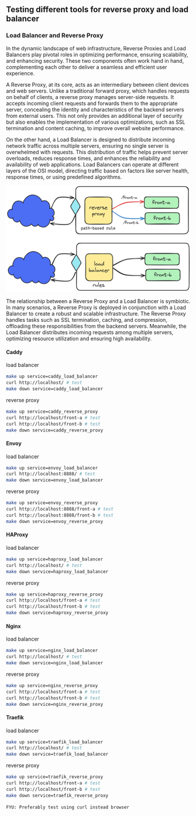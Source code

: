 ## Testing different tools for reverse proxy and load balancer

### Load Balancer and Reverse Proxy

In the dynamic landscape of web infrastructure, Reverse Proxies and Load Balancers play pivotal roles in optimizing performance, ensuring scalability, and enhancing security. These two components often work hand in hand, complementing each other to deliver a seamless and efficient user experience.

A Reverse Proxy, at its core, acts as an intermediary between client devices and web servers. Unlike a traditional forward proxy, which handles requests on behalf of clients, a reverse proxy manages server-side requests. It accepts incoming client requests and forwards them to the appropriate server, concealing the identity and characteristics of the backend servers from external users. This not only provides an additional layer of security but also enables the implementation of various optimizations, such as SSL termination and content caching, to improve overall website performance.

On the other hand, a Load Balancer is designed to distribute incoming network traffic across multiple servers, ensuring no single server is overwhelmed with requests. This distribution of traffic helps prevent server overloads, reduces response times, and enhances the reliability and availability of web applications. Load Balancers can operate at different layers of the OSI model, directing traffic based on factors like server health, response times, or using predefined algorithms.

![image](./.image/drawing.png)

The relationship between a Reverse Proxy and a Load Balancer is symbiotic. In many scenarios, a Reverse Proxy is deployed in conjunction with a Load Balancer to create a robust and scalable infrastructure. The Reverse Proxy handles tasks such as SSL termination, caching, and compression, offloading these responsibilities from the backend servers. Meanwhile, the Load Balancer distributes incoming requests among multiple servers, optimizing resource utilization and ensuring high availability.

#### Caddy

load balancer
```sh
make up service=caddy_load_balancer
curl http://localhost/ # test
make down service=caddy_load_balancer
```

reverse proxy
```sh
make up service=caddy_reverse_proxy
curl http://localhost/front-a # test
curl http://localhost/front-b # test
make down service=caddy_reverse_proxy
```

#### Envoy

load balancer
```sh
make up service=envoy_load_balancer
curl http://localhost:8888/ # test
make down service=envoy_load_balancer
```

reverse proxy
```sh
make up service=envoy_reverse_proxy
curl http://localhost:8888/front-a # test
curl http://localhost:8888/front-b # test
make down service=envoy_reverse_proxy
```

#### HAProxy

load balancer
```sh
make up service=haproxy_load_balancer
curl http://localhost/ # test
make down service=haproxy_load_balancer
```

reverse proxy
```sh
make up service=haproxy_reverse_proxy
curl http://localhost/front-a # test
curl http://localhost/front-b # test
make down service=haproxy_reverse_proxy
```

#### Nginx

load balancer
```sh
make up service=nginx_load_balancer
curl http://localhost/ # test
make down service=nginx_load_balancer
```

reverse proxy
```sh
make up service=nginx_reverse_proxy
curl http://localhost/front-a # test
curl http://localhost/front-b # test
make down service=nginx_reverse_proxy
```

#### Traefik

load balancer
```sh
make up service=traefik_load_balancer
curl http://localhost/ # test
make down service=traefik_load_balancer
```

reverse proxy
```sh
make up service=traefik_reverse_proxy
curl http://localhost/front-a # test
curl http://localhost/front-b # test
make down service=traefik_reverse_proxy
```

`FYU: Preferably test using curl instead browser`